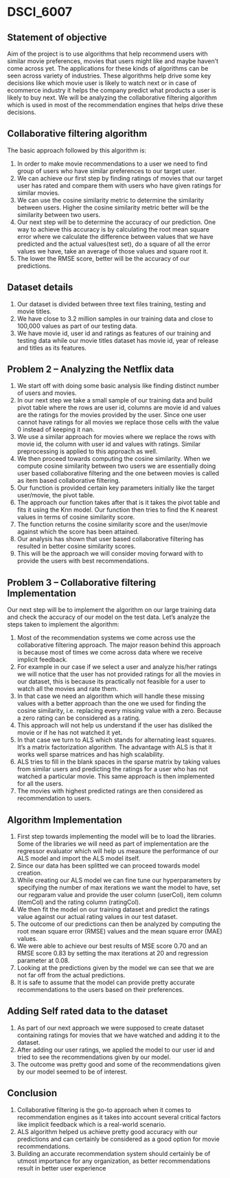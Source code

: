 # DSCI_6007
## Statement of objective 
Aim of the project is to use algorithms that help recommend users with similar movie preferences, movies that users might like and maybe haven’t come across yet. The applications for these kinds of algorithms can be seen across variety of industries. These algorithms help drive some key decisions like which movie user is likely to watch next or in case of ecommerce industry it helps the company predict what products a user is likely to buy next. We will be analyzing the collaborative filtering algorithm which is used in most of the recommendation engines that helps drive these decisions.

## Collaborative filtering algorithm 
The basic approach followed by this algorithm is:
1.	In order to make movie recommendations to a user we need to find group of users who have similar preferences to our target user.
2.	We can achieve our first step by finding ratings of movies that our target user has rated and compare them with users who have given ratings for similar movies.
3.	We can use the cosine similarity metric to determine the similarity between users. Higher the cosine similarity metric better will be the similarity between two users.
4.	Our next step will be to determine the accuracy of our prediction. One way to achieve this accuracy is by calculating the root mean square error where we calculate the difference between values that we have predicted and the actual values(test set), do a square of all the error values we have, take an average of those values and square root it.
5.	The lower the RMSE score, better will be the accuracy of our predictions.

## Dataset details
1.	Our dataset is divided between three text files training, testing and movie titles.
2.	We have close to 3.2 million samples in our training data and close to 100,000 values as part of our testing data.
3.	We have movie id, user id and ratings as features of our training and testing data while our movie titles dataset has movie id, year of release and titles as its features.

## Problem 2 – Analyzing the Netflix data
1.	We start off with doing some basic analysis like finding distinct number of users and movies.
2.	In our next step we take a small sample of our training data and build pivot table where the rows are user id, columns are movie id and values are the ratings for the movies provided by the user. Since one user cannot have ratings for all movies we replace those cells with the value 0 instead of keeping it nan.
3.	 We use a similar approach for movies where we replace the rows with movie id, the column with user id and values with ratings. Similar preprocessing is applied to this approach as well.
4.	We then proceed towards computing the cosine similarity. When we compute cosine similarity between two users we are essentially doing user based collaborative filtering and the one between movies is called as item based collaborative filtering.
5.	Our function is provided certain key parameters initially like the target user/movie, the pivot table.
6.	The approach our function takes after that is it takes the pivot table and fits it using the Knn model. Our function then tries to find the K nearest values in terms of cosine similarity score.
7.	The function returns the cosine similarity score and the user/movie against which the score has been attained.
8.	Our analysis has shown that user based collaborative filtering has resulted in better cosine similarity scores.
9.	This will be the approach we will consider moving forward with to provide the users with best recommendations.

## Problem 3 – Collaborative filtering Implementation
Our next step will be to implement the algorithm on our large training data and check the accuracy of our model on the test data. Let’s analyze the steps taken to implement the algorithm:
1.	Most of the recommendation systems we come across use the collaborative filtering approach. The major reason behind this approach is because most of times we come across data where we receive implicit feedback.
2.	For example in our case if we select a user and analyze his/her ratings we will notice that the user has not provided ratings for all the movies in our dataset, this is because its practically not feasible for a user to watch all the movies and rate them.
3.	In that case we need an algorithm which will handle these missing values with a better approach than the one we used for finding the cosine similarity, i.e. replacing every missing value with a zero. Because a zero rating can be considered as a rating.
4.	This approach will not help us understand if the user has disliked the movie or if he has not watched it yet.
5.	In that case we turn to ALS which stands for alternating least squares. It’s a matrix factorization algorithm. The advantage with ALS is that it works well sparse matrices and has high scalability.
6.	ALS tries to fill in the blank spaces in the sparse matrix by taking values from similar users and predicting the ratings for a user who has not watched a particular movie. This same approach is then implemented for all the users.
7.	The movies with highest predicted ratings are then considered as recommendation to users. 

## Algorithm Implementation
1.	First step towards implementing the model will be to load the libraries. Some of the libraries we will need as part of implementation are the regressor evaluator which will help us measure the performance of our ALS model and import the ALS model itself.
2.	Since our data has been splitted we can proceed towards model creation. 
3.	While creating our ALS model we can fine tune our hyperparameters by specifying the number of max iterations we want the model to have, set our regparam value and provide the user column (userCol), item column (itemCol) and the rating column (ratingCol).
4.	We then fit the model on our training dataset and predict the ratings value against our actual rating values in our test dataset.
5.	The outcome of our predictions can then be analyzed by computing the root mean square error (RMSE) values and the mean square error (MAE) values.
6.	We were able to achieve our best results of MSE score 0.70 and an RMSE score 0.83 by setting the max iterations at 20 and regression parameter at 0.08.
7.	Looking at the predictions given by the model we can see that we are not far off from the actual predictions. 
8.	It is safe to assume that the model can provide pretty accurate recommendations to the users based on their preferences.

## Adding Self rated data to the dataset 
1.	As part of our next approach we were supposed to create dataset containing ratings for movies that we have watched and adding it to the dataset.
2.	After adding our user ratings, we applied the model to our user id and tried to see the recommendations given by our model.
3.	The outcome was pretty good and some of the recommendations given by our model seemed to be of interest.

## Conclusion 
1.	Collaborative filtering is the go-to approach when it comes to recommendation engines as it takes into account several critical factors like implicit feedback which is a real-world scenario. 
2.	ALS algorithm helped us achieve pretty good accuracy with our predictions and can certainly be considered as a good option for movie recommendations. 
3.	Building an accurate recommendation system should certainly be of utmost importance for any organization, as better recommendations result in better user experience


